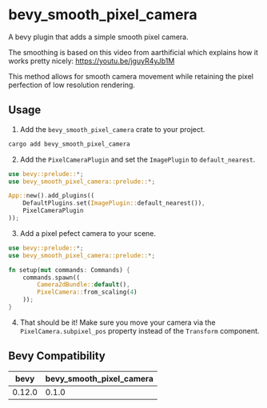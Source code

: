 # bevy_smooth_pixel_camera

A bevy plugin that adds a simple smooth pixel camera.

The smoothing is based on this video from aarthificial which explains how it works pretty nicely: <https://youtu.be/jguyR4yJb1M>

This method allows for smooth camera movement while retaining the pixel perfection of low resolution rendering.

## Usage

1. Add the `bevy_smooth_pixel_camera` crate to your project.
```sh
cargo add bevy_smooth_pixel_camera
```
2. Add the `PixelCameraPlugin` and set the `ImagePlugin` to `default_nearest`.
```rs
use bevy::prelude::*;
use bevy_smooth_pixel_camera::prelude::*;

App::new().add_plugins((
    DefaultPlugins.set(ImagePlugin::default_nearest()),
    PixelCameraPlugin
));
```
3. Add a pixel pefect camera to your scene.
```rs
use bevy::prelude::*;
use bevy_smooth_pixel_camera::prelude::*;

fn setup(mut commands: Commands) {
    commands.spawn((
        Camera2dBundle::default(),
        PixelCamera::from_scaling(4)
    ));
}
```
4. That should be it! Make sure you move your camera via the `PixelCamera.subpixel_pos` property instead of the `Transform` component.

## Bevy Compatibility

| bevy   | bevy_smooth_pixel_camera |
| ------ | ------------------------ |
| 0.12.0 | 0.1.0                    |